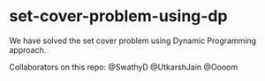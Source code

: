 # set-cover-problem-using-dp

We have solved the set cover problem using Dynamic Programming approach.

Collaborators on this repo:
@SwathyD
@UtkarshJain
@Oooom
